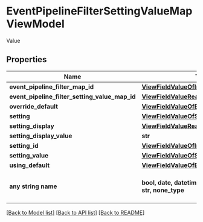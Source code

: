 # EventPipelineFilterSettingValueMapViewModel

Value

## Properties
Name | Type | Description | Notes
------------ | ------------- | ------------- | -------------
**event_pipeline_filter_map_id** | [**ViewFieldValueOfInt32**](ViewFieldValueOfInt32.md) |  | [optional] 
**event_pipeline_filter_setting_value_map_id** | [**ViewFieldValueReadOnlyOfOptionalInt32**](ViewFieldValueReadOnlyOfOptionalInt32.md) |  | [optional] 
**override_default** | [**ViewFieldValueOfBoolean**](ViewFieldValueOfBoolean.md) |  | [optional] 
**setting** | [**ViewFieldValueOfSettingForDisplay**](ViewFieldValueOfSettingForDisplay.md) |  | [optional] 
**setting_display** | [**ViewFieldValueReadOnlyOfString**](ViewFieldValueReadOnlyOfString.md) |  | [optional] 
**setting_display_value** | **str** | SettingDisplayValue | [optional] 
**setting_id** | [**ViewFieldValueOfInt32**](ViewFieldValueOfInt32.md) |  | [optional] 
**setting_value** | [**ViewFieldValueOfString**](ViewFieldValueOfString.md) |  | [optional] 
**using_default** | [**ViewFieldValueOfBoolean**](ViewFieldValueOfBoolean.md) |  | [optional] 
**any string name** | **bool, date, datetime, dict, float, int, list, str, none_type** | any string name can be used but the value must be the correct type | [optional]

[[Back to Model list]](../README.md#documentation-for-models) [[Back to API list]](../README.md#documentation-for-api-endpoints) [[Back to README]](../README.md)


